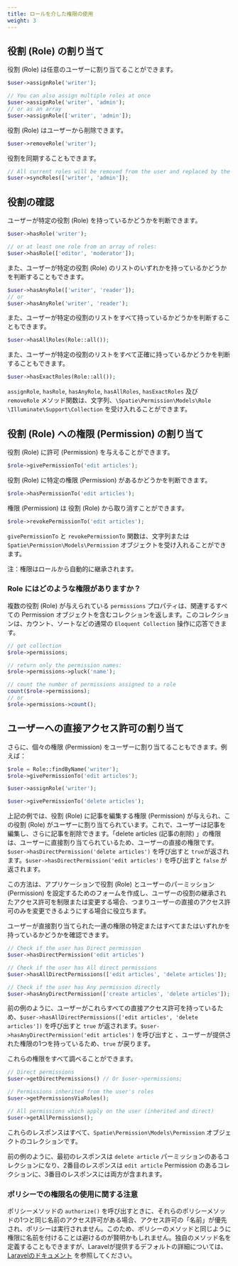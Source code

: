 ```yaml
---
title: ロールを介した権限の使用
weight: 3
---
```


## 役割 (Role) の割り当て

<!-- A role can be assigned to any user: -->

役割 (Role) は任意のユーザーに割り当てることができます。

```php
$user->assignRole('writer');

// You can also assign multiple roles at once
$user->assignRole('writer', 'admin');
// or as an array
$user->assignRole(['writer', 'admin']);
```

<!-- A role can be removed from a user: -->

役割 (Role) はユーザーから削除できます。

```php
$user->removeRole('writer');
```

<!-- Roles can also be synced: -->

役割を同期することもできます。

```php
// All current roles will be removed from the user and replaced by the array given
$user->syncRoles(['writer', 'admin']);
```

## 役割の確認

<!-- You can determine if a user has a certain role: -->

ユーザーが特定の役割 (Role) を持っているかどうかを判断できます。

```php
$user->hasRole('writer');

// or at least one role from an array of roles:
$user->hasRole(['editor', 'moderator']);
```

<!-- You can also determine if a user has any of a given list of roles: -->

また、ユーザーが特定の役割 (Role) のリストのいずれかを持っているかどうかを判断することもできます。

```php
$user->hasAnyRole(['writer', 'reader']);
// or
$user->hasAnyRole('writer', 'reader');
```

<!-- You can also determine if a user has all of a given list of roles: -->

また、ユーザーが特定の役割のリストをすべて持っているかどうかを判断することもできます。

```php
$user->hasAllRoles(Role::all());
```

<!-- You can also determine if a user has exactly all of a given list of roles: -->

また、ユーザーが特定の役割のリストをすべて正確に持っているかどうかを判断することもできます。

```php
$user->hasExactRoles(Role::all());
```

<!-- The `assignRole`, `hasRole`, `hasAnyRole`, `hasAllRoles`, `hasExactRoles`  and `removeRole` functions can accept a
 string, a `\Spatie\Permission\Models\Role` object or an `\Illuminate\Support\Collection` object. -->

`assignRole`, `hasRole`, `hasAnyRole`, `hasAllRoles`, `hasExactRoles`  及び `removeRole` メソッド関数は、文字列、`\Spatie\Permission\Models\Role`  `\Illuminate\Support\Collection` を受け入れることができます。

## 役割 (Role) への権限 (Permission) の割り当て

<!-- A permission can be given to a role: -->

役割 (Role) に許可 (Permission) を与えることができます。

```php
$role->givePermissionTo('edit articles');
```

<!-- You can determine if a role has a certain permission: -->

役割 (Role) に特定の権限 (Permission) があるかどうかを判断できます。

```php
$role->hasPermissionTo('edit articles');
```

<!-- A permission can be revoked from a role: -->

権限 (Permission) は 役割 (Role) から取り消すことができます。

```php
$role->revokePermissionTo('edit articles');
```

<!-- The `givePermissionTo` and `revokePermissionTo` functions can accept a
string or a `Spatie\Permission\Models\Permission` object. -->

<!-- **NOTE: Permissions are inherited from roles automatically.** -->

`givePermissionTo` と `revokePermissionTo` 関数は、文字列または `Spatie\Permission\Models\Permission` オブジェクトを受け入れることができます。

注：権限はロールから自動的に継承されます。

### Role にはどのような権限がありますか？

<!-- The `permissions` property on any given role returns a collection with all the related permission objects. This collection can respond to usual Eloquent Collection operations, such as count, sort, etc. -->

複数の役割 (Role) が与えられている `permissions` プロパティは、関連するすべての Permission オブジェクトを含むコレクションを返します。このコレクションは、カウント、ソートなどの通常の `Eloquent Collection` 操作に応答できます。

```php
// get collection
$role->permissions;

// return only the permission names:
$role->permissions->pluck('name');

// count the number of permissions assigned to a role
count($role->permissions);
// or
$role->permissions->count();
```

## ユーザーへの直接アクセス許可の割り当て

<!-- Additionally, individual permissions can be assigned to the user too. -->
<!-- For instance: -->

さらに、個々の権限 (Permission) をユーザーに割り当てることもできます。例えば：

```php
$role = Role::findByName('writer');
$role->givePermissionTo('edit articles');

$user->assignRole('writer');

$user->givePermissionTo('delete articles');
```

<!-- In the above example, a role is given permission to edit articles and this role is assigned to a user.
Now the user can edit articles and additionally delete articles.
The permission of 'delete articles' is the user's direct permission because it is assigned directly to them.
When we call `$user->hasDirectPermission('delete articles')` it returns `true`,
but `false` for `$user->hasDirectPermission('edit articles')`. -->

<!-- This method is useful if one builds a form for setting permissions for roles and users in an application and wants to restrict or change inherited permissions of roles of the user, i.e. allowing to change only direct permissions of the user. -->

<!-- You can check if the user has a Specific or All or Any of a set of permissions directly assigned: -->

上記の例では、役割 (Role) に記事を編集する権限 (Permission) が与えられ、この役割 (Role) がユーザーに割り当てられています。これで、ユーザーは記事を編集し、さらに記事を削除できます。「delete articles (記事の削除) 」の権限は、ユーザーに直接割り当てられているため、ユーザーの直接の権限です。`$user->hasDirectPermission('delete articles')` を呼び出すと `true`が返されます。`$user->hasDirectPermission('edit articles')` を呼び出すと `false` が返されます。

この方法は、アプリケーションで役割 (Role) とユーザーのパーミッション (Permission) を設定するためのフォームを作成し、ユーザーの役割の継承されたアクセス許可を制限または変更する場合、つまりユーザーの直接のアクセス許可のみを変更できるようにする場合に役立ちます。

ユーザーが直接割り当てられた一連の権限の特定またはすべてまたはいずれかを持っているかどうかを確認できます。

```php
// Check if the user has Direct permission
$user->hasDirectPermission('edit articles')

// Check if the user has All direct permissions
$user->hasAllDirectPermissions(['edit articles', 'delete articles']);

// Check if the user has Any permission directly
$user->hasAnyDirectPermission(['create articles', 'delete articles']);
```

<!-- By following the previous example, when we call `$user->hasAllDirectPermissions(['edit articles', 'delete articles'])` -->
<!-- it returns `true`, because the user has all these direct permissions. -->
<!-- When we call -->
<!-- `$user->hasAnyDirectPermission('edit articles')`, it returns `true` because the user has one of the provided permissions. -->

<!-- You can examine all of these permissions: -->

前の例のように、ユーザーがこれらすべての直接アクセス許可を持っているため、`$user->hasAllDirectPermissions(['edit articles', 'delete articles'])` を呼び出すと `true` が返されます。`$user->hasAnyDirectPermission('edit articles')` を呼び出すと 、ユーザーが提供された権限の1つを持っているため、`true` が戻ります。

これらの権限をすべて調べることができます。

```php
// Direct permissions
$user->getDirectPermissions() // Or $user->permissions;

// Permissions inherited from the user's roles
$user->getPermissionsViaRoles();

// All permissions which apply on the user (inherited and direct)
$user->getAllPermissions();
```

<!-- All these responses are collections of `Spatie\Permission\Models\Permission` objects. -->

<!-- If we follow the previous example, the first response will be a collection with the `delete article` permission and -->
<!-- the second will be a collection with the `edit article` permission and the third will contain both. -->

これらのレスポンスはすべて、`Spatie\Permission\Models\Permission` オブジェクトのコレクションです。

前の例のように、最初のレスポンスは `delete article` パーミッションのあるコレクションになり、2番目のレスポンスは `edit article` Permission のあるコレクションに、3番目のレスポンスには両方が含まれます。

### ポリシーでの権限名の使用に関する注意

<!-- When calling `authorize()` for a policy method, if you have a permission named the same as one of those policy methods, your permission "name" will take precedence and not fire the policy. For this reason it may be wise to avoid naming your permissions the same as the methods in your policy. While you can define your own method names, you can read more about the defaults Laravel offers in Laravel's documentation at <https://laravel.com/docs/authorization#writing-policies> -->

ポリシーメソッドの `authorize()` を呼び出すときに、それらのポリシーメソッドの1つと同じ名前のアクセス許可がある場合、アクセス許可の「名前」が優先され、ポリシーは実行されません。このため、ポリシーのメソッドと同じように権限に名前を付けることは避けるのが賢明かもしれません。独自のメソッド名を定義することもできますが、Laravelが提供するデフォルトの詳細については、[Laravelのドキュメント](https://laravel.com/docs/authorization#writing-policies) を参照してください。
